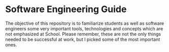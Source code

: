 # Software Engineering Guide
The objective of this repository is to familiarize students as well as software engineers some very important tools, technologies and concepts which are not emphasized at School. Please remember, these are not the only things needed to be successful at work, but I picked some of the most important ones.